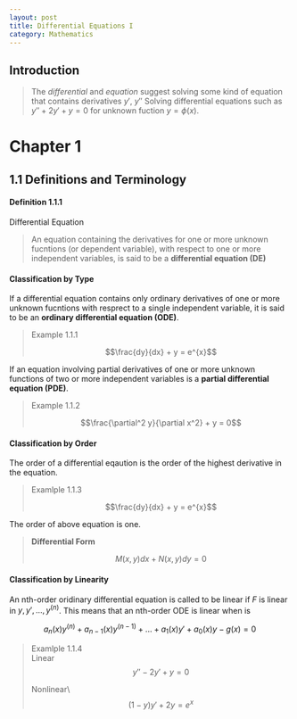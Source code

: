 ```yaml
---
layout: post
title: Differential Equations I
category: Mathematics
---
```


## Introduction
>The *differential* and *equation* suggest solving some kind of equation that contains derivatives $y'$, $y''$
> Solving differential equations such as $y'' + 2y' + y = 0$ for unknown fuction $y = \phi\left(x\right)$.

# Chapter 1

## 1.1 Definitions and Terminology

#### Definition 1.1.1
Differential Equation
>An equation containing the derivatives for one or more unknown fucntions (or dependent variable), with respect to one or more independent variables, is said to be a **differential equation (DE)**


#### Classification by Type
If a differential equation contains only ordinary derivatives of one or more unknown fucntions with resprect to a single independent variable, it is said to be an **ordinary differential equation (ODE)**.
> Example 1.1.1
> 
> $$\frac{dy}{dx} + y = e^{x}$$


If an equation involving partial derivatives of one or more unknown functions of two or more independent variables is a **partial differential equation (PDE)**.
> Example 1.1.2
> 
> $$\frac{\partial^2 y}{\partial x^2} + y = 0$$

#### Classification by Order
The order of a differential eqaution is the order of the highest derivative in the equation.
> Examlple 1.1.3
> 
> $$\frac{dy}{dx} + y = e^{x}$$

The order of above equation is one.

> **Differential Form**
>
>$$M(x,y)dx + N(x,y)dy = 0$$

#### Classification by Linearity
An nth-order oridinary differential equation is called to be linear if *F* is linear in $y,y',...,y^{(n)}$. This means that an nth-order ODE is linear when is

$$ a_n(x)y^{(n)}+a_{n-1}(x)y^{(n-1)} + ... +a_1(x)y'+a_0(x)y - g(x) = 0$$


> Examlple 1.1.4\
> Linear\
> $$y'' -2y' + y = 0$$
> 
> Nonlinear\ 
> $$(1-y)y' +2y = e^{x}$$


